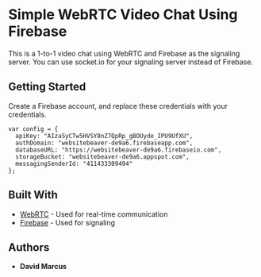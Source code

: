 # Simple WebRTC Video Chat Using Firebase

This is a 1-to-1 video chat using WebRTC and Firebase as the signaling server. You can use socket.io for your signaling server instead of Firebase.

## Getting Started

Create a Firebase account, and replace these credentials with your credentials.

```
var config = {
  apiKey: "AIzaSyCTw5HVSY8nZ7QpRp_gBOUyde_IPU9UfXU",
  authDomain: "websitebeaver-de9a6.firebaseapp.com",
  databaseURL: "https://websitebeaver-de9a6.firebaseio.com",
  storageBucket: "websitebeaver-de9a6.appspot.com",
  messagingSenderId: "411433309494"
};
```

## Built With

* [WebRTC](https://webrtc.org/) - Used for real-time communication
* [Firebase](https://firebase.google.com/) - Used for signaling

## Authors

* **David Marcus**